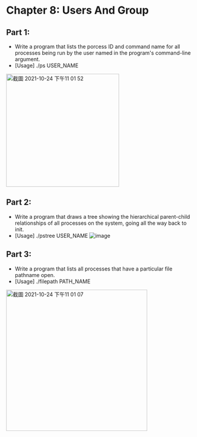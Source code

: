 # Chapter 8: Users And Group

## Part 1: 
* Write a program that lists the porcess ID and command name for all processes being run by the user named in the program's command-line argument.
* [Usage] ./ps USER_NAME
<img width="304" alt="截圖 2021-10-24 下午11 01 52" src="https://user-images.githubusercontent.com/75157669/143986412-ae55b96d-03c9-4e18-99c5-8ecdd8fd8e5f.png">

## Part 2: 
* Write a program that draws a tree showing the hierarchical parent-child relationships of all processes on the system, going all the way back to init.
* [Usage] ./pstree USER_NAME
![image](https://user-images.githubusercontent.com/75157669/143986678-195558f9-27b9-41a8-8cee-33f3ded04f28.png)

## Part 3:
* Write a program that lists all processes that have a particular file pathname open.
* [Usage] ./filepath PATH_NAME
<img width="380" alt="截圖 2021-10-24 下午11 01 07" src="https://user-images.githubusercontent.com/75157669/143986937-f3ff2b64-1c7f-4152-b39a-f6da2af4641a.png">
